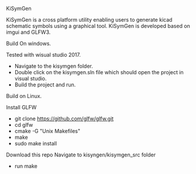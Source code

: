 KiSymGen

KiSymGen is a cross platform utility enabling users to generate kicad schematic symbols using a graphical tool.
KiSymGen is developed based on imgui and GLFW3.

Build On windows. 

Tested with wisual studio 2017.

*	Navigate to the kisymgen folder.
*	Double click on the kisymgen.sln file which should open the project in visual studio.
*	Build the project and run.

Build on Linux.

Install GLFW 

*	git clone https://github.com/glfw/glfw.git
*	cd glfw
*	cmake -G "Unix Makefiles"
*	make
*	sudo make install

Download this repo Navigate to kisyngen/kisymgen_src folder

*	run make

